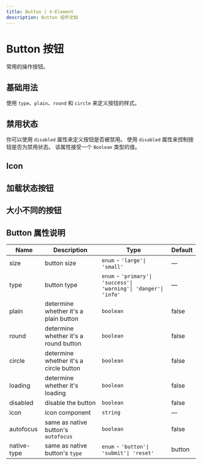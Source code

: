 ```yaml
---
title: Button | V-Element
description: Button 组件文档
---
```


# Button 按钮

常用的操作按钮。

## 基础用法

使用 `type`、`plain`、`round` 和 `circle` 来定义按钮的样式。

<preview path="../demo/Button/Basic.vue" title="基础用法" description="Button 组件的基础用法"></preview>

## 禁用状态

你可以使用 `disabled` 属性来定义按钮是否被禁用。
使用 `disabled` 属性来控制按钮是否为禁用状态。 该属性接受一个 `Boolean` 类型的值。

<preview path="../demo/Button/Disabled.vue" title="禁用状态" description="Button 组件的禁用状态"></preview>

## Icon

<preview path="../demo/Button/Icon.vue"></preview>

## 加载状态按钮

<preview path="../demo/Button/Loading.vue"></preview>

## 大小不同的按钮

<preview path="../demo/Button/Size.vue"></preview>

## Button 属性说明

| Name        | Description                            | Type                                                             | Default |
| ----------- | -------------------------------------- | ---------------------------------------------------------------- | ------- |
| size        | button size                            | `enum` - `'large'\| 'small'`                                     | —       |
| type        | button type                            | `enum` - `'primary'\| 'success'\| 'warning'\| 'danger'\| 'info'` | —       |
| plain       | determine whether it's a plain button  | `boolean`                                                        | false   |
| round       | determine whether it's a round button  | `boolean`                                                        | false   |
| circle      | determine whether it's a circle button | `boolean`                                                        | false   |
| loading     | determine whether it's loading         | `boolean`                                                        | false   |
| disabled    | disable the button                     | `boolean`                                                        | false   |
| icon        | icon component                         | `string`                                                         | —       |
| autofocus   | same as native button's `autofocus`    | `boolean`                                                        | false   |
| native-type | same as native button's `type`         | `enum` - `'button'\| 'submit'\| 'reset'`                         | button  |
